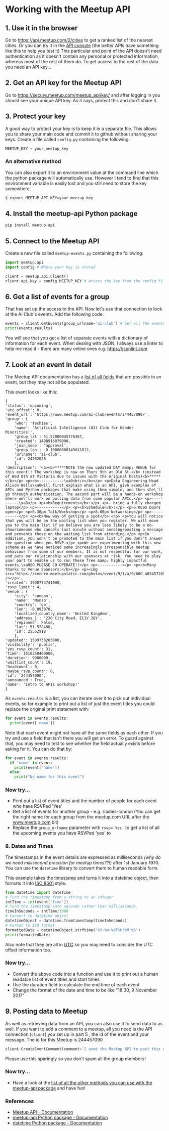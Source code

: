 # Working with the Meetup API

## 1. Use it in the browser
Go to https://api.meetup.com/2/cities to get a ranked list of the nearest cities. Or you can try it in the [API console](https://secure.meetup.com/meetup_api/console/) (the better APIs have something like this to help you test it) This particular end point of the API doesn't need authentication as it doesn't contain any personal or protected information, whereas most of the rest of them do. To get access to the rest of the data you need an API key...

## 2. Get an API key for the Meetup API
Go to https://secure.meetup.com/meetup_api/key/ and after logging in you should see your unique API key. As it says, protect this and don't share it.

## 3. Protect your key
A good way to protect your key is to keep it in a separate file. This allows you to share your main code and commit it to github without sharing your keys.  Create a file called ```config.py``` containing the following:
```python
MEETUP_KEY = your_meetup_key
```

### An alternative method
You can also export it to an environment value at the command line which the python package will automatically use. However I tend to find that this environment variable is easily lost and you still need to store the key somewhere.
```bash
$ export MEETUP_API_KEY=your_meetup_key
```

## 4. Install the meetup-api Python package
```python
pip install meetup-api
```

## 5. Connect to the Meetup API
Create a new file called ```meetup-events.py``` containing the following:
```python
import meetup.api
import config # Where your key is stored

client = meetup.api.Client()
client.api_key = config.MEETUP_KEY # Access the key from the config file
```

## 6. Get a list of events for a group
That has set up the access to the API. Now let's use that connection to look at the AI Club's events. Add the following code:
```python
events = client.GetEvents(group_urlname='ai-club') # Get all the events for AI Club
print(events.results)
```
You will see that you get a list of separate events with a dictionary of information for each event. When dealing with JSON, I always use a linter to help me read it - there are many online ones e.g. https://jsonlint.com

## 7. Look at an event in detail
The Meetup API documentation has a [list of all fields](https://www.meetup.com/meetup_api/docs/:urlname/events/#list) that are possible in an event, but they may not all be populated.

This event looks like this:
```
{
'status': 'upcoming',
'utc_offset': 0,
'event_url': 'https://www.meetup.com/ai-club/events/244457090/',
'group': {
	'who': 'Techies',
	'name': 'Artificial Intelligence (AI) Club for Gender Minorities!',
	'group_lat': 51.52000045776367,
	'created': 1498916879000,
	'join_mode': 'approval',
	'group_lon': -0.10000000149011612,
	'urlname': 'ai-club',
	'id': 24782625
	},
'description': '<p><b>*****NOTE the now updated DAY &amp; VENUE for this event!! The workshop is now on Thurs 9th at Old St.</b> (instead of Wed 8th at Victoria due to issues with the original hosts)<b>*****</b></p> <p><b>-----------\xa0<br/></b></p> <p>Data Engineering Head Alison Wells\xa0will first explain what is an API, give examples of APIs and Python packages that make using them simple, and then she\'ll go through authentication. The second part will be a hands-on workshop where we\'ll work on pulling data from some popular APIs.</p> <p>-----------\xa0</p> <p><b>Requirements</b>:</p> <p>- bring a fully charged laptop</p> <p>-----------</p> <p><b>Schedule</b>:</p> <p>6.00pm Doors open</p> <p>6.30pm Talk/Workshop</p> <p>8.00pm Networking</p> <p>-----------</p> <p><b>New way of getting a spot</b>:</p> <p>You will notice that you will be on the waiting list when you register. We will move you to the main list if we believe you are less likely to be a no-show/someone who cancels last minute without sending/posting a message and prevents those on the waiting list from attending.</p> <p>In addition, you won\'t be promoted to the main list if you don\'t answer the question when you RSVP.</p> <p>We are experimenting with this new scheme as we have noticed some increasingly irresponsible meetup behaviour from some of our members. It is not respectful for our work, and puts our relationship with our sponsors at risk. You need to play your part to enable us to run these free &amp; highly impactful events,\xa0SO PLEASE CO-OPERATE!!</p> <p>-----------</p> <p><b>Many thanks to Venue Sponsors:</b></p> <p><img src="https://secure.meetupstatic.com/photos/event/9/1/a/9/600_465457289.jpeg" /></p>',
'created': 1508774741000,
'rsvp_limit': 4,
'venue': {
	'city': 'London',
	'name': 'Monzo',
	'country': 'gb',
	'lon': -0.093078,
	'localized_country_name': 'United Kingdom',
	'address_1': '230 City Road, EC1V 2QY',
	'repinned': False,
	'lat': 51.528488,
	'id': 25562918
	},
'updated': 1509733203000,
'visibility': 'public',
'yes_rsvp_count': 31,
'time': 1510250400000,
'duration': 9000000,
'waitlist_count': 19,
'headcount': 0,
'maybe_rsvp_count': 0,
'id': '244457090',
'announced': True,
'name': 'Intro to APIs workshop!'
}
```
As ```events.results``` is a list, you can iterate over it to pick out individual events, so for example to print out a list of just the event titles you could replace the original print statement with:
```python
for event in events.results:
  print(event['name'])
```
Note that each event might not have all the same fields as each other. If you try and use a field that isn't there you will get an error. To guard against that, you may need to test to see whether the field actually exists before asking for it. You can do that by:
```python
for event in events.results:
  if 'name' in event:
    print(event['name'])
  else:
    print("No name for this event")
```
### Now try...
* Print out a list of event titles and the number of people for each event who have RSVPed 'Yes'
* Get a list of events for another group - e.g. rladies-london (You can get the right name for each group from the meetup.com URL after the www.meetup.com bit)
* Replace the ```group_urlname``` parameter with ```rsvp='Yes'``` to get a list of all the upcoming events you have RSVPed 'yes' to

### 8. Dates and Times
The timestamps in the event details are expressed as milliseconds *(why do we need millisecond precision for meetup times??!)* after 1st January 1970. You can use the ```datetime``` library to convert them to human readable form.

This example takes the timestamp and turns it into a datetime object, then formats it into [ISO 8601](https://en.wikipedia.org/wiki/ISO_8601) style.

```python
from datetime import datetime
# Turn the timestamp from a string to an integer
intTime = int(event['time'])
# Turn the timestamp into seconds rather than milliseconds.
timeInSeconds = intTime/1000
# Convert to datetime object
datetimeObject = datetime.fromtimestamp(timeInSeconds)
# Format to ISO format
formattedDate = datetimeObject.strftime('%Y-%m-%dT%H:%M:%S')
print(formattedDate)
```
Also note that they are all in [UTC](https://en.wikipedia.org/wiki/Coordinated_Universal_Time) so you may need to consider the UTC offset information too.

### Now try...
* Convert the above code into a function and use it to print out a human readable list of event titles and start times
* Use the duration field to calculate the end time of each event
* Change the format of the date and time to be like "18:30, 9 November 2017"

## 9. Posting data to Meetup
As well as retrieving data from an API, you can also use it to send data to as well. If you want to add a comment to a meetup, all you need is the API connection (```client```) you set up in part 5 , the id of the event and your message. The id for this Meetup is 244457090
```python
client.CreateEventComment(comment='I used the Meetup API to post this comment!', event_id='244457090')
```
Please use this sparingly so you don't spam all the group members!

### Now try...
* Have a look at the [list of all the other methods you can use with the meetup-api package](http://meetup-api.readthedocs.io/en/latest/meetup_api.html#api-client-method-index) and have fun!

### References
* [Meetup API - Documentation](https://www.meetup.com/meetup_api/)
* [meetup-api Python package - Documentation](http://meetup-api.readthedocs.io/en/latest/)
* [datetime Python package - Documentation](https://docs.python.org/2/library/datetime.html)
